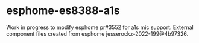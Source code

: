 # esphome-es8388-a1s
Work in progress to modify esphome pr#3552 for a1s mic support.  External component files created from esphome jesserockz-2022-199@4b97326.
